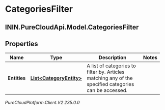 # CategoriesFilter

## ININ.PureCloudApi.Model.CategoriesFilter

## Properties

|Name | Type | Description | Notes|
|------------ | ------------- | ------------- | -------------|
| **Entities** | [**List&lt;CategoryEntity&gt;**](CategoryEntity) | A list of categories to filter by. Articles matching any of the specified categories can be accessed. | |



_PureCloudPlatform.Client.V2 235.0.0_
